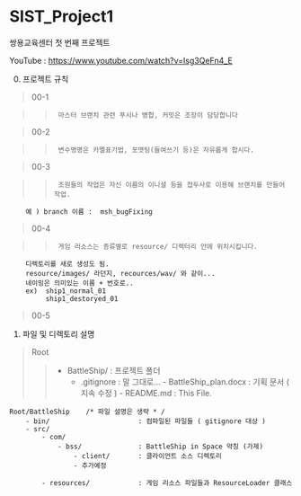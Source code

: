# SIST_Project1
쌍용교육센터 첫 번째 프로젝트 

YouTube : https://www.youtube.com/watch?v=Isg3QeFn4_E


00. 프로젝트 규칙

>	00-1

>>		마스터 브랜치 관련 푸시나 병합, 커밋은 조장이 담당합니다

>	00-2

>>		변수명명은 카멜표기법, 포맷팅(들여쓰기 등)은 자유롭게 합시다.

>	00-3

>>		조원들의 작업은 자신 이름의 이니셜 등을 접두사로 이용해 브랜치를 만들어 작업.
		예 ) branch 이름 :  msh_bugFixing 
>	00-4

>>		게임 리소스는 종류별로 resource/ 디렉터리 안에 위치시킵니다. 
		디렉토리를 새로 생성도 됨.
		resource/images/ 라던지, recources/wav/ 와 같이...
		네이밍은 의미있는 이름 + 번호로..
		ex)  ship1_normal_01
		     ship1_destoryed_01 
		     
>	00-5


01. 파일 및 디렉토리 설명

>Root
>>- BattleShip/ 				: 프로젝트 폴더
>>		- .gitignore				: 말 그대로...
		- BattleShip_plan.docx 		: 기획 문서 ( 지속 수정 )
		- README.md 				: This File.

	Root/BattleShip    /* 파일 설명은 생략 * /
		- bin/						: 컴파일된 파일들 ( gitignore 대상 )
		- src/
			- com/	
				- bss/				: BattleShip in Space 약칭 (가제)
					- client/		: 클라이언트 소스 디렉토리
					- 추가예정

			- resources/			: 게임 리소스 파일들과 ResourceLoader 클래스 


